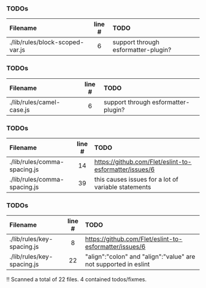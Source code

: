 ### TODOs
| Filename | line # | TODO
|:------|:------:|:------
| ./lib/rules/block-scoped-var.js | 6 | support through esformatter-plugin?
### TODOs
| Filename | line # | TODO
|:------|:------:|:------
| ./lib/rules/camel-case.js | 6 | support through esformatter-plugin?
### TODOs
| Filename | line # | TODO
|:------|:------:|:------
| ./lib/rules/comma-spacing.js | 14 | https://github.com/Flet/eslint-to-esformatter/issues/6
| ./lib/rules/comma-spacing.js | 39 | this causes issues for a lot of variable statements
### TODOs
| Filename | line # | TODO
|:------|:------:|:------
| ./lib/rules/key-spacing.js | 8 | https://github.com/Flet/eslint-to-esformatter/issues/6
| ./lib/rules/key-spacing.js | 22 | "align":"colon" and "align":"value" are not supported in eslint

‼ Scanned a total of 22 files. 4 contained todos/fixmes.
